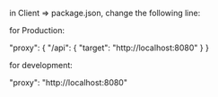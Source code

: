 in Client => package.json, change the following line:

for Production:

"proxy": {
  "/api": {
    "target": "http://localhost:8080"
  }
}

for development:

"proxy": "http://localhost:8080"
